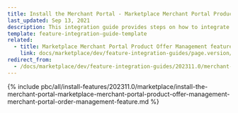 ```yaml
---
title: Install the Merchant Portal - Marketplace Merchant Portal Product Offer Management + Merchant Portal Order Management feature
last_updated: Sep 13, 2021
description: This integration guide provides steps on how to integrate the Marketplace Merchant Portal Product Offer Management + Merchant Portal Order Management feature into a Spryker project.
template: feature-integration-guide-template
related:
  - title: Marketplace Merchant Portal Product Offer Management feature walkthrough
    link: docs/marketplace/dev/feature-integration-guides/page.version/merchant-portal-marketplace-merchant-portal-product-offer-management-merchant-portal-order-management-feature-integration.html
redirect_from:
  - /docs/marketplace/dev/feature-integration-guides/202311.0/merchant-portal-marketplace-merchant-portal-product-offer-management-merchant-portal-order-management-feature-integration.html
---
```


{% include pbc/all/install-features/202311.0/marketplace/install-the-merchant-portal-marketplace-merchant-portal-product-offer-management-merchant-portal-order-management-feature.md %} <!-- To edit, see /_includes/pbc/all/install-features/202311.0/marketplace/install-the-merchant-portal-marketplace-merchant-portal-product-offer-management-merchant-portal-order-management-feature.md -->
